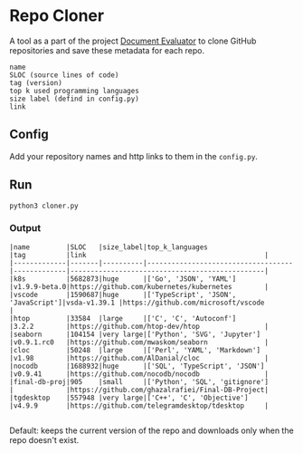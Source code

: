 # Repo Cloner

A tool as a part of the project [Document Evaluator]() to clone GitHub repositories and save these metadata for each repo.

```
name
SLOC (source lines of code)
tag (version)
top k used programming languages
size label (defind in config.py)
link
```

## Config
Add your repository names and http links to them in the `config.py`.

## Run
```
python3 cloner.py
```

### Output
```
|name         |SLOC   |size_label|top_k_languages                     |tag          |link                                            |
|-------------|-------|----------|------------------------------------|-------------|------------------------------------------------|
|k8s          |5682873|huge      |['Go', 'JSON', 'YAML']              |v1.9.9-beta.0|https://github.com/kubernetes/kubernetes        |
|vscode       |1590687|huge      |['TypeScript', 'JSON', 'JavaScript']|vsda-v1.39.1 |https://github.com/microsoft/vscode             |
|htop         |33584  |large     |['C', 'C', 'Autoconf']              |3.2.2        |https://github.com/htop-dev/htop                |
|seaborn      |104154 |very large|['Python', 'SVG', 'Jupyter']        |v0.9.1.rc0   |https://github.com/mwaskom/seaborn              |
|cloc         |50248  |large     |['Perl', 'YAML', 'Markdown']        |v1.98        |https://github.com/AlDanial/cloc                |
|nocodb       |1688932|huge      |['SQL', 'TypeScript', 'JSON']       |v0.9.41      |https://github.com/nocodb/nocodb                |
|final-db-proj|905    |small     |['Python', 'SQL', 'gitignore']      |             |https://github.com/ghazalrafiei/Final-DB-Project|
|tgdesktop    |557948 |very large|['C++', 'C', 'Objective']           |v4.9.9       |https://github.com/telegramdesktop/tdesktop     |


```

Default: keeps the current version of the repo and downloads only when the repo doesn't exist.